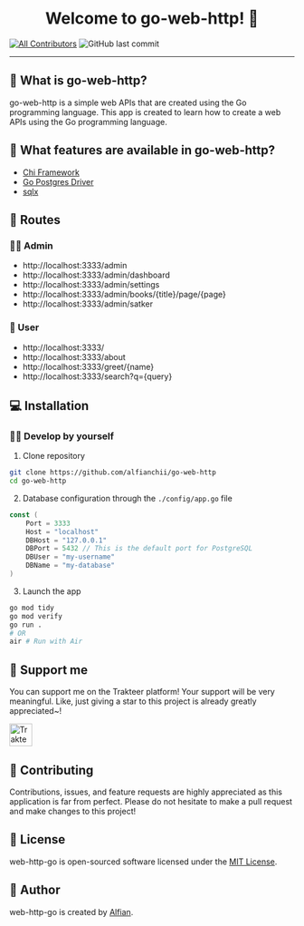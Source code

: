 <h1 align="center">Welcome to go-web-http! 👋</h1>

[![All Contributors](https://img.shields.io/github/contributors/alfianchii/go-web-http)](https://github.com/alfianchii/go-web-http/graphs/contributors)
![GitHub last commit](https://img.shields.io/github/last-commit/alfianchii/go-web-http)

---

<h2 id="about">🤔 What is go-web-http?</h2>

<p>go-web-http is a simple web APIs that are created using the Go programming language. This app is created to learn how to create a web APIs using the Go programming language.</p>

<h2 id="features">🤨 What features are available in go-web-http?</h2>

-   [Chi Framework](https://github.com/go-chi/chi)
-   [Go Postgres Driver](https://github.com/lib/pq)
-   [sqlx](https://github.com/jmoiron/sqlx)

<h2 id="routes">👤 Routes</h2>

### 👨‍🏫 Admin

-   http://localhost:3333/admin
-   http://localhost:3333/admin/dashboard
-   http://localhost:3333/admin/settings
-   http://localhost:3333/admin/books/{title}/page/{page}
-   http://localhost:3333/admin/satker

### 🧗 User

-   http://localhost:3333/
-   http://localhost:3333/about
-   http://localhost:3333/greet/{name}
-   http://localhost:3333/search?q={query}

<h2 id="installation">💻 Installation</h2>

<h3 id="develop-yourself">🏃‍♂️ Develop by yourself</h3>

1. Clone repository

```bash
git clone https://github.com/alfianchii/go-web-http
cd go-web-http
```

2. Database configuration through the `./config/app.go` file
```go
const (
	Port = 3333
	Host = "localhost"
	DBHost = "127.0.0.1"
	DBPort = 5432 // This is the default port for PostgreSQL
	DBUser = "my-username"
	DBName = "my-database"
)
```

3. Launch the app
```bash
go mod tidy
go mod verify
go run .
# OR
air # Run with Air
```

<h2 id="support">💌 Support me</h2>

<p>You can support me on the Trakteer platform! Your support will be very meaningful. Like, just giving a star to this project is already greatly appreciated~!</p>

<a href="https://trakteer.id/alfianchii/tip" target="_blank"><img id="wse-buttons-preview" src="https://cdn.trakteer.id/images/embed/trbtn-red-5.png" height="40" style="border:0px;height:40px;" alt="Trakteer Me"></a>

<h2 id="contribution">🤝 Contributing</h2>

<p>Contributions, issues, and feature requests are highly appreciated as this application is far from perfect. Please do not hesitate to make a pull request and make changes to this project!</p>

<h2 id="license">📝 License</h2>

web-http-go is open-sourced software licensed under the [MIT License](./LICENSE).

<h2 id="author">🧍 Author</h2>

<p>web-http-go is created by <a href="https://instagram.com/alfianchii">Alfian</a>.</p>
